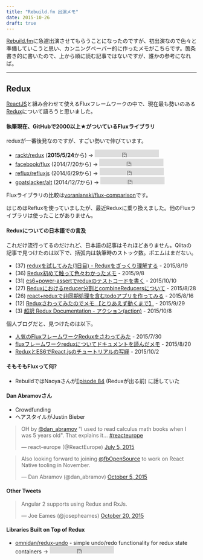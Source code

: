 ```yaml
---
title: "Rebuild.fm 出演メモ"
date: 2015-10-26
draft: true
---
```


[Rebuild.fm](http://rebuild.fm/)に急遽出演させてもらうことになったのですが、初出演なので色々と準備していこうと思い、カンニングペーパー的に作ったメモがこちらです。箇条書き的に書いたので、上から順に読む記事ではないですが、誰かの参考になれば。

---

## Redux

[ReactJS](https://facebook.github.io/react/)と組み合わせて使えるFluxフレームワークの中で、現在最も勢いのある[Redux](https://github.com/rackt/redux)について語ろうと思いました。

#### 執筆現在、GitHubで2000以上★がついているFluxライブラリ

reduxが一番後発なのですが、すごい勢いで伸びています。

- [rackt/redux](https://github.com/rackt/redux) (<strong>2015/5/24</strong>から) → <iframe src="https://ghbtns.com/github-btn.html?user=rackt&repo=redux&type=star&count=true" frameborder="0" scrolling="0" width="170px" height="20px"></iframe>
- [facebook/flux](https://github.com/facebook/flux) (2014/7/20から) → <iframe src="https://ghbtns.com/github-btn.html?user=facebook&repo=flux&type=star&count=true" frameborder="0" scrolling="0" width="170px" height="20px"></iframe>
- [reflux/refluxjs](https://github.com/reflux/refluxjs) (2014/6/29から) → <iframe src="https://ghbtns.com/github-btn.html?user=reflux&repo=refluxjs&type=star&count=true" frameborder="0" scrolling="0" width="170px" height="20px"></iframe>
- [goatslacker/alt](https://github.com/goatslacker/alt) (2014/12/7から) → <iframe src="https://ghbtns.com/github-btn.html?user=goatslacker&repo=alt&type=star&count=true" frameborder="0" scrolling="0" width="170px" height="20px"></iframe>

Fluxライブラリの比較は[voranianski/flux-comparison](https://github.com/voronianski/flux-comparison)です。

はじめはRefluxを使っていましたが、最近Reduxに乗り換えました。他のFluxライブラリは使ったことがありません。

#### Reduxについての日本語での言及

これだけ流行ってるのだけれど、日本語の記事はそれほどありません。Qiitaの記事で見つけたのは以下で、括弧内は執筆時のストック数。ポエムはまだない。

- (37) [reduxを試してみた(1日目) - Reduxをざっくり理解する](http://qiita.com/kompiro/items/7ddca41bef00444e14c7) - 2015/8/19
- (36) [Redux初めて触って色々わかったメモ](http://qiita.com/inuscript/items/8dc5af052a858023287f) - 2015/9/8
- (31) [es6+power-assertでreduxのテストコードを書く](http://qiita.com/takashi/items/7c8e0d9942f25a8c3999) - 2015/10/10
- (27) [Reduxにおけるreducer分割とcombineReducersについて](http://qiita.com/kuy/items/59c6d7029a10972cba78) - 2015/8/28
- (26) [react+reduxで非同期処理を含むtodoアプリを作ってみる](http://qiita.com/halhide/items/a45c7a1d5f949596e17d)  - 2015/8/16
- (12) [Reduxさわってみたのでメモ 【とりあえず動くまで】](http://qiita.com/ushisantoasobu/items/7462d8e5904a8c2100b4)  - 2015/9/29
- (3) [超訳 Redux Documentation - アクション(action)](http://qiita.com/kobanyan/items/367850d28a838207e47d) - 2015/10/8

個人ブログだと、見つけたのは以下。

- [人気のFluxフレームワークReduxをさわってみた](http://amagitakayosi.hatenablog.com/entry/2015/07/30/000000) - 2015/7/30
- [fluxフレームワークreduxについてドキュメントを読んだメモ](http://fukajun.org/66) - 2015/8/20
- [ReduxとES6でReact.jsのチュートリアルの写経](http://blog.bokuweb.me/entry/redux-tutorial) - 2015/10/2

####

#### そもそもFluxって何?

- RebuildではNaoyaさんが[Episode 84](http://rebuild.fm/84/) (Reduxが出る前) に話していた

#### Dan Abramovさん

- Crowdfunding
- ヘアスタイルがJustin Bieber

<blockquote class="twitter-tweet" lang="en"><p lang="en" dir="ltr">OH by <a href="https://twitter.com/dan_abramov">@dan_abramov</a> &quot;I used to read calculus math books when I was 5 years old&quot;. That explains it... <a href="https://twitter.com/hashtag/reacteurope?src=hash">#reacteurope</a></p>&mdash; react-europe (@ReactEurope) <a href="https://twitter.com/ReactEurope/status/617781858651254784">July 5, 2015</a></blockquote>

<blockquote class="twitter-tweet" lang="en"><p lang="en" dir="ltr">Also looking forward to joining <a href="https://twitter.com/fbOpenSource">@fbOpenSource</a> to work on React Native tooling in November.</p>&mdash; Dan Abramov (@dan_abramov) <a href="https://twitter.com/dan_abramov/status/650968538564444160">October 5, 2015</a></blockquote>

#### Other Tweets

<blockquote class="twitter-tweet" lang="en"><p lang="en" dir="ltr">Angular 2 supports using Redux and RxJs.</p>&mdash; Joe Eames (@josepheames) <a href="https://twitter.com/josepheames/status/656393992469368832">October 20, 2015</a></blockquote>

#### Libraries Built on Top of Redux

- [omnidan/redux-undo](https://github.com/omnidan/redux-undo) - simple undo/redo functionality for redux state containers → <iframe src="https://ghbtns.com/github-btn.html?user=omnidan&repo=redux-undo&type=star&count=true" frameborder="0" scrolling="0" width="170px" height="20px"></iframe>
